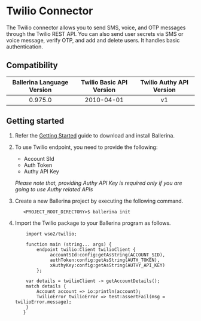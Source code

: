 # Twilio Connector

The Twilio connector allows you to send SMS, voice, and OTP messages through the Twilio REST API. You can also send
user secrets via SMS or voice message, verify OTP, and add and delete users. It handles basic authentication.

## Compatibility

| Ballerina Language Version  | Twilio Basic API Version | Twilio Authy API Version |
|:---------------------------:|:------------------------:|:------------------------:|
| 0.975.0                     | 2010-04-01               | v1                       |

## Getting started

1.  Refer the [Getting Started](https://ballerina.io/learn/getting-started/) guide to download and install Ballerina.

2.  To use Twilio endpoint, you need to provide the following:

       - Account SId
       - Auth Token
       - Authy API Key

       *Please note that, providing Authy API Key is required only if you are going to use Authy related APIs*

3. Create a new Ballerina project by executing the following command.

	```shell
	   <PROJECT_ROOT_DIRECTORY>$ ballerina init
	```

4. Import the Twilio package to your Ballerina program as follows.

	```ballerina
	    import wso2/twilio;

	    function main (string... args) {
            endpoint twilio:Client twilioClient {
                 accountSId:config:getAsString(ACCOUNT_SID),
                 authToken:config:getAsString(AUTH_TOKEN),
                 xAuthyKey:config:getAsString(AUTHY_API_KEY)
            };

		var details = twilioClient -> getAccountDetails();
		match details {
		    Account account => io:println(account);
		    TwilioError twilioError => test:assertFail(msg = twilioError.message);
		}
	   }
	```